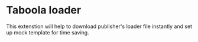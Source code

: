 # Taboola loader

This extenstion will help to download publisher's loader file instantly and set up mock template for time saving.